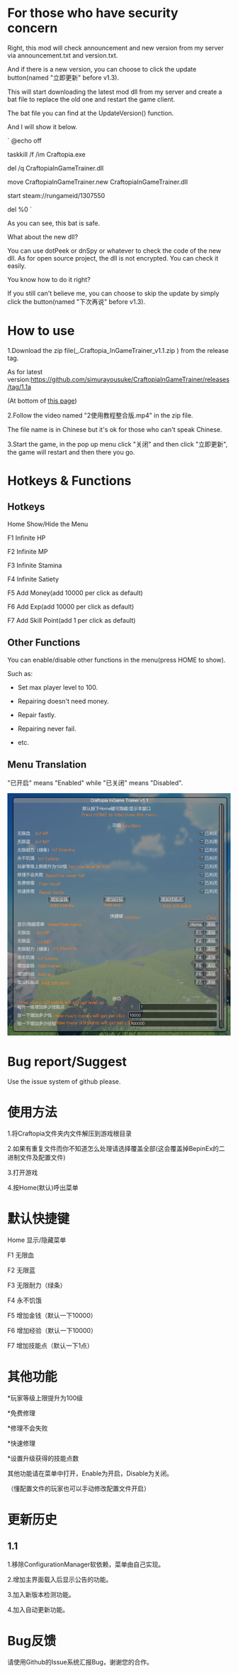 # For those who have security concern

Right, this mod will check announcement and new version from my server via announcement.txt and version.txt.

And if there is a new version, you can choose to click the update button(named "立即更新" before v1.3).

This will start downloading the latest mod dll from my server and create a bat file to replace the old one and restart the game client.

The bat file you can find at the UpdateVersion() function.

And I will show it below.

`
@echo off

taskkill /f /im Craftopia.exe

del /q CraftopiaInGameTrainer.dll

move CraftopiaInGameTrainer.new CraftopiaInGameTrainer.dll

start steam://rungameid/1307550

del %0
`

As you can see, this bat is safe.

What about the new dll?

You can use dotPeek or dnSpy or whatever to check the code of the new dll. As for open source project, the dll is not encrypted. You can check it easily.

You know how to do it right?

If you still can't believe me, you can choose to skip the update by simply click the button(named "下次再说"  before v1.3).

# How to use
1.Download the zip file(_.Craftopia_InGameTrainer_v1.1.zip
) from the release tag. 

As for latest version:https://github.com/simurayousuke/CraftopiaInGameTrainer/releases/tag/1.1a

(At bottom of [this page](https://github.com/simurayousuke/CraftopiaInGameTrainer/releases/tag/1.1a))

2.Follow the video named "2使用教程整合版.mp4" in the zip file.

The file name is in Chinese but it's ok for those who can't speak Chinese.

3.Start the game, in the pop up menu click "关闭" and then click "立即更新", the game will restart and then there you go.

# Hotkeys & Functions
## Hotkeys
Home Show/Hide the Menu

F1	Infinite HP

F2	Infinite MP

F3	Infinite Stamina

F4	Infinite Satiety

F5	Add Money(add 10000 per click as default)

F6	Add Exp(add 10000 per click as default)

F7	Add Skill Point(add 1 per click as default)

## Other Functions
You can enable/disable other functions in the menu(press HOME to show).

Such as:

* Set max player level to 100.

* Repairing doesn't need money.

* Repair fastly.

* Repairing never fail.

* etc.

## Menu Translation
"已开启" means "Enabled" while "已关闭" means "Disabled".

![Menu](https://github.com/simurayousuke/CraftopiaInGameTrainer/blob/master/trainer.png?raw=true)

# Bug report/Suggest
Use the issue system of github please.

# 使用方法
1.将Craftopia文件夹内文件解压到游戏根目录

2.如果有重复文件而你不知道怎么处理请选择覆盖全部(这会覆盖掉BepinEx的二进制文件及配置文件)

3.打开游戏

4.按Home(默认)呼出菜单

# 默认快捷键
Home 显示/隐藏菜单

F1	无限血

F2	无限蓝

F3	无限耐力（绿条）

F4	永不饥饿

F5	增加金钱（默认一下10000）

F6	增加经验（默认一下10000）

F7	增加技能点（默认一下1点）

# 其他功能
*玩家等级上限提升为100级

*免费修理

*修理不会失败

*快速修理

*设置升级获得的技能点数

其他功能请在菜单中打开，Enable为开启，Disable为关闭。

（懂配置文件的玩家也可以手动修改配置文件开启）

# 更新历史
## 1.1
1.移除ConfigurationManager软依赖，菜单由自己实现。

2.增加主界面载入后显示公告的功能。

3.加入新版本检测功能。

4.加入自动更新功能。

# Bug反馈
请使用Github的Issue系统汇报Bug，谢谢您的合作。
